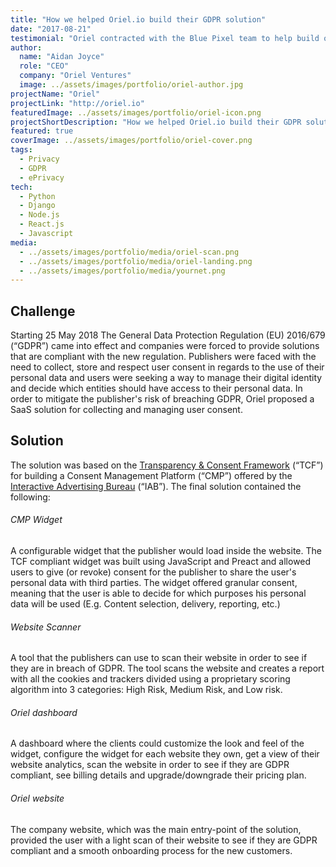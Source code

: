 ```yaml
---
title: "How we helped Oriel.io build their GDPR solution"
date: "2017-08-21"
testimonial: "Oriel contracted with the Blue Pixel team to help build our Consent Management Solution.  Without their help and development skills we simply could not have delivered this project to plan.  Blue Pixel delivered on time, to spec and in budget, so I have no hesitation in recommending their company and will definitely use them again."
author:
  name: "Aidan Joyce"
  role: "CEO"
  company: "Oriel Ventures"
  image: ../assets/images/portfolio/oriel-author.jpg
projectName: "Oriel"
projectLink: "http://oriel.io"
featuredImage: ../assets/images/portfolio/oriel-icon.png
projectShortDescription: "How we helped Oriel.io build their GDPR solution"
featured: true
coverImage: ../assets/images/portfolio/oriel-cover.png
tags:
  - Privacy
  - GDPR
  - ePrivacy
tech:
  - Python
  - Django
  - Node.js
  - React.js
  - Javascript
media:
  - ../assets/images/portfolio/media/oriel-scan.png
  - ../assets/images/portfolio/media/oriel-landing.png
  - ../assets/images/portfolio/media/yournet.png
---
```


## Challenge
Starting 25 May 2018 The General Data Protection Regulation (EU) 2016/679 (“GDPR”) came into effect and companies were forced 
to provide solutions that are compliant with the new regulation. Publishers were faced with the need to collect, store and respect 
user consent in regards to the use of their personal data and users were seeking a way to manage their digital identity and decide 
which entities should have access to their personal data. In order to mitigate the publisher's risk of breaching GDPR, Oriel proposed 
a SaaS solution for collecting and managing user consent.


## Solution
The solution was based on the [Transparency & Consent Framework](https://iabeurope.eu/tcf-for-cmps/) (“TCF”) 
for building a Consent Management Platform (“CMP”) offered by the [Interactive Advertising Bureau](https://www.iab.com/) (“IAB”).
The final solution contained the following:

###### CMP Widget
A configurable widget that the publisher would load inside the website. The TCF compliant widget was built using JavaScript and Preact 
and allowed users to give (or revoke) consent for the publisher to share the user's personal data with third parties. The widget offered 
granular consent, meaning that the user is able to decide for which purposes his personal data will be used (E.g. Content selection, delivery, reporting, etc.)

###### Website Scanner
A tool that the publishers can use to scan their website in order to see if they are in breach of GDPR. The tool scans 
the website and creates a report with all the cookies and trackers divided using a proprietary scoring algorithm into 
3 categories: High Risk, Medium Risk, and Low risk.

###### Oriel dashboard
A dashboard where the clients could customize the look and feel of the widget, configure the widget for each website they own,
get a view of their website analytics, scan the website in order to see if they are GDPR compliant,
see billing details and upgrade/downgrade their pricing plan. 

###### Oriel website
The company website, which was the main entry-point of the solution, provided the user with a light scan of their
website to see if they are GDPR compliant and a smooth onboarding process for the new customers.
